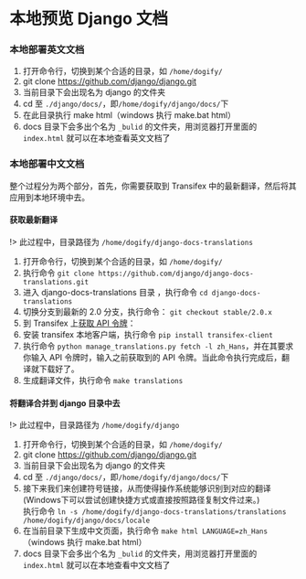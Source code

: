 # 本地预览 Django 文档


### 本地部署英文文档

1. 打开命令行，切换到某个合适的目录，如 `/home/dogify/`
2. git clone https://github.com/django/django.git
3. 当前目录下会出现名为 django 的文件夹
4. cd 至 `./django/docs/`，即`/home/dogify/django/docs/`下
5. 在此目录执行 make html（windows 执行 make.bat html）
6. docs 目录下会多出个名为 `_bulid` 的文件夹，用浏览器打开里面的 `index.html` 就可以在本地查看英文文档了

### 本地部署中文文档

整个过程分为两个部分，首先，你需要获取到 Transifex 中的最新翻译，然后将其应用到本地环境中去。

#### 获取最新翻译

!> 此过程中，目录路径为 `/home/dogify/django-docs-translations`

1. 打开命令行，切换到某个合适的目录，如 `/home/dogify/`
2. 执行命令 `git clone https://github.com/django/django-docs-translations.git`
3. 进入 django-docs-translations 目录 ，执行命令 `cd django-docs-translations`
4. 切换分支到最新的 2.0 分支，执行命令： `git checkout stable/2.0.x`
5. 到 Transifex 上[获取 API 令牌](https://www.transifex.com/user/settings/api/)：
6. 安装 transifex 本地客户端，执行命令 `pip install transifex-client`
7. 执行命令 `python manage_translations.py fetch -l zh_Hans`，并在其要求你输入 API 令牌时，输入之前获取到的 API 令牌。当此命令执行完成后，翻译就下载好了。
8. 生成翻译文件，执行命令 `make translations`


#### 将翻译合并到 django 目录中去

!> 此过程中，目录路径为 `/home/dogify/django`

1. 打开命令行，切换到某个合适的目录，如 `/home/dogify/`
2. git clone https://github.com/django/django.git
3. 当前目录下会出现名为 django 的文件夹
4. cd 至 `./django/docs/`，即`/home/dogify/django/docs/`下
5. 接下来我们来创建符号链接，从而使得操作系统能够识别到对应的翻译(Windows下可以尝试创建快捷方式或直接按照路径复制文件过来。)</br>执行命令 `ln -s /home/dogify/django-docs-translations/translations /home/dogify/django/docs/locale`
6. 在当前目录下生成中文页面，执行命令 `make html LANGUAGE=zh_Hans`（windows 执行 make.bat html）
7. docs 目录下会多出个名为 `_bulid` 的文件夹，用浏览器打开里面的 `index.html` 就可以在本地查看中文文档了
